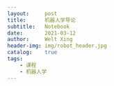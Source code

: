 ```yaml
---
layout:     post
title:      机器人学导论
subtitle:   Notebook
date:       2021-03-12
author:     Welt Xing
header-img: img/robot_header.jpg
catalog:    true
tags:
    - 课程
    - 机器人学
---
```


